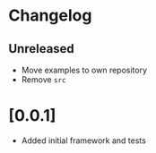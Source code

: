 # Changelog

## Unreleased

* Move examples to own repository
* Remove `src`

# [0.0.1]

* Added initial framework and tests
